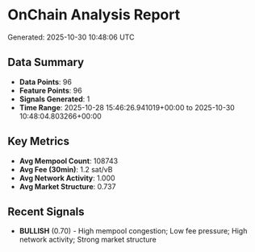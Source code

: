 # OnChain Analysis Report
Generated: 2025-10-30 10:48:06 UTC

## Data Summary
- **Data Points**: 96
- **Feature Points**: 96
- **Signals Generated**: 1
- **Time Range**: 2025-10-28 15:46:26.941019+00:00 to 2025-10-30 10:48:04.803266+00:00

## Key Metrics
- **Avg Mempool Count**: 108743
- **Avg Fee (30min)**: 1.2 sat/vB
- **Avg Network Activity**: 1.000
- **Avg Market Structure**: 0.737

## Recent Signals
- **BULLISH** (0.70) - High mempool congestion; Low fee pressure; High network activity; Strong market structure
